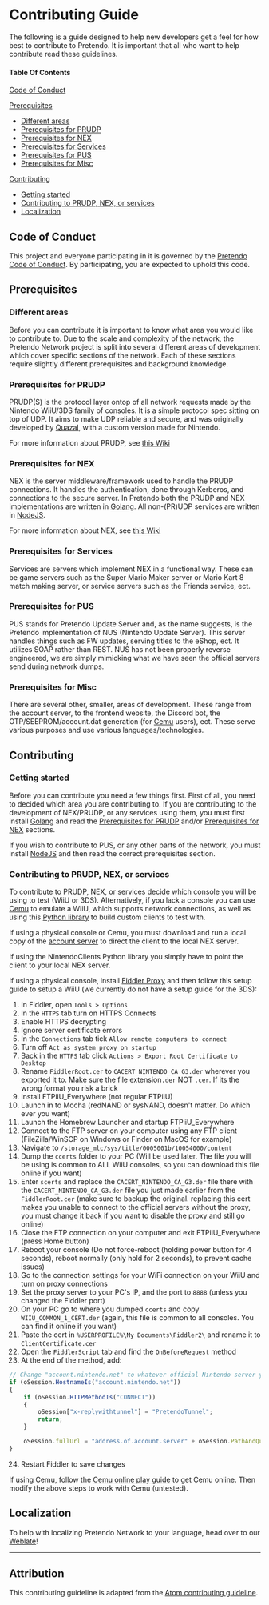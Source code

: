 # Contributing Guide

The following is a guide designed to help new developers get a feel for how best to contribute to Pretendo. It is important that all who want to help contribute read these guidelines.

#### Table Of Contents

[Code of Conduct](#code-of-conduct)

[Prerequisites](#prerequisites)
  * [Different areas](#different-areas)
  * [Prerequisites for PRUDP](#prerequisites-for-prudp)
  * [Prerequisites for NEX](#prerequisites-for-nex)
  * [Prerequisites for Services](#prerequisites-for-services)
  * [Prerequisites for PUS](#prerequisites-for-pus)
  * [Prerequisites for Misc](#prerequisites-for-misc)
  
[Contributing](#contributing)
  * [Getting started](#getting-started)
  * [Contributing to PRUDP, NEX, or services](#contributing-to-prudp-nex-or-services)
  * [Localization](#localization)

## Code of Conduct

This project and everyone participating in it is governed by the [Pretendo Code of Conduct](CODE_OF_CONDUCT.md). By participating, you are expected to uphold this code.

## Prerequisites

### Different areas

Before you can contribute it is important to know what area you would like to contribute to. Due to the scale and complexity of the network, the Pretendo Network project is split into several different areas of development which cover specific sections of the network. Each of these sections require slightly different prerequisites and background knowledge.

### Prerequisites for PRUDP

PRUDP(S) is the protocol layer ontop of all network requests made by the Nintendo WiiU/3DS family of consoles. It is a simple protocol spec sitting on top of UDP. It aims to make UDP reliable and secure, and was originally developed by [Quazal](https://en.wikipedia.org/wiki/List_of_Ubisoft_subsidiaries#Quazal), with a custom version made for Nintendo.

For more information about PRUDP, see [this Wiki](https://github.com/Kinnay/NintendoClients/wiki/PRUDP-Protocol)

### Prerequisites for NEX

NEX is the server middleware/framework used to handle the PRUDP connections. It handles the authentication, done through Kerberos, and connections to the secure server. In Pretendo both the PRUDP and NEX implementations are written in [Golang](http://golang.org). All non-(PR)UDP services are written in [NodeJS](https://nodejs.org).

For more information about NEX, see [this Wiki](https://github.com/Kinnay/NintendoClients/wiki/Game-Server-Overview)

### Prerequisites for Services

Services are servers which implement NEX in a functional way. These can be game servers such as the Super Mario Maker server or Mario Kart 8 match making server, or service servers such as the Friends service, ect.

### Prerequisites for PUS

PUS stands for Pretendo Update Server and, as the name suggests, is the Pretendo implementation of NUS (Nintendo Update Server). This server handles things such as FW updates, serving titles to the eShop, ect. It utilizes SOAP rather than REST. NUS has not been properly reverse engineered, we are simply mimicking what we have seen the official servers send during network dumps.

### Prerequisites for Misc

There are several other, smaller, areas of development. These range from the account server, to the frontend website, the Discord bot, the OTP/SEEPROM/account.dat generation (for [Cemu](http://cemu.info/) users), ect. These serve various purposes and use various languages/technologies.

## Contributing

### Getting started

Before you can contribute you need a few things first. First of all, you need to decided which area you are contributing to. If you are contributing to the development of NEX/PRUDP, or any services using them, you must first install [Golang](http://golang.org) and read the [Prerequisites for PRUDP](#prerequisites-for-prudp) and/or [Prerequisites for NEX](#prerequisites-for-nex) sections.

If you wish to contribute to PUS, or any other parts of the network, you must install [NodeJS](https://nodejs.org) and then read the correct prerequisites section.

### Contributing to PRUDP, NEX, or services

To contribute to PRUDP, NEX, or services decide which console you will be using to test (WiiU or 3DS). Alternatively, if you lack a console you can use [Cemu](http://cemu.info/) to emulate a WiiU, which supports network connections, as well as using this [Python library](https://github.com/Kinnay/NintendoClients) to build custom clients to test with.

If using a physical console or Cemu, you must download and run a local copy of the [account server](https://github.com/PretendoNetwork/account) to direct the client to the local NEX server.

If using the NintendoClients Python library you simply have to point the client to your local NEX server.

If using a physical console, install [Fiddler Proxy](https://www.telerik.com/fiddler) and then follow this setup guide to setup a WiiU (we currently do not have a setup guide for the 3DS):

1. In Fiddler, open `Tools > Options`
2. In the `HTTPS` tab turn on HTTPS Connects
3. Enable HTTPS decrypting
4. Ignore server certificate errors
5. In the `Connections` tab tick `Allow remote computers to connect`
6. Turn off `Act as system proxy on startup`
7. Back in the `HTTPS` tab click `Actions > Export Root Certificate to Desktop`
8. Rename `FiddlerRoot.cer` to `CACERT_NINTENDO_CA_G3.der` wherever you exported it to. Make sure the file extension`.der` NOT `.cer`. If its the wrong format you risk a brick
9. Install FTPiiU_Everywhere (not regular FTPiiU)
10. Launch in to Mocha (redNAND or sysNAND, doesn't matter. Do which ever you want)
11. Launch the Homebrew Launcher and startup FTPiiU_Everywhere
12. Connect to the FTP server on your computer using any FTP client (FileZilla/WinSCP on Windows or Finder on MacOS for example)
13. Navigate to `/storage_mlc/sys/title/0005001b/10054000/content`
14. Dump the `ccerts` folder to your PC (Will be used later. The file you will be using is common to ALL WiiU consoles, so you can download this file online if you want)
15. Enter `scerts` and replace the `CACERT_NINTENDO_CA_G3.der` file there with the `CACERT_NINTENDO_CA_G3.der` file you just made earlier from the `FiddlerRoot.cer` (make sure to backup the original. replacing this cert makes you unable to connect to the official servers without the proxy, you must change it back if you want to disable the proxy and still go online)
16. Close the FTP connection on your computer and exit FTPiiU_Everywhere (press Home button)
17. Reboot your console (Do not force-reboot (holding power button for 4 seconds), reboot normally (only hold for 2 seconds), to prevent cache issues)
18. Go to the connection settings for your WiFi connection on your WiiU and turn on proxy connections
19. Set the proxy server to your PC's IP, and the port to `8888` (unless you changed the Fiddler port)
20. On your PC go to where you dumped `ccerts` and copy `WIIU_COMMON_1_CERT.der` (again, this file is common to all consoles. You can find it online if you want)
21. Paste the cert in `%USERPROFILE%\My Documents\Fiddler2\` and rename it to `ClientCertificate.cer`
22. Open the `FiddlerScript` tab and find the `OnBeforeRequest` method
23. At the end of the method, add:
```JavaScript
// Change "account.nintendo.net" to whatever official Nintendo server you are replacing
if (oSession.HostnameIs("account.nintendo.net"))
{
    if (oSession.HTTPMethodIs("CONNECT"))
    {
        oSession["x-replywithtunnel"] = "PretendoTunnel";
        return;
    }

    oSession.fullUrl = "address.of.account.server" + oSession.PathAndQuery;
}
```
24. Restart Fiddler to save changes

If using Cemu, follow the [Cemu online play guide](http://compat.cemu.info/wiki/Tutorial:Online_Play) to get Cemu online. Then modify the above steps to work with Cemu (untested).

## Localization

To help with localizing Pretendo Network to your language, head over to our [Weblate](https://hosted.weblate.org/projects/pretendonetwork/)!

* * *

## Attribution

This contributing guideline is adapted from the [Atom contributing guideline](https://github.com/atom/atom/blob/master/CONTRIBUTING.md).
